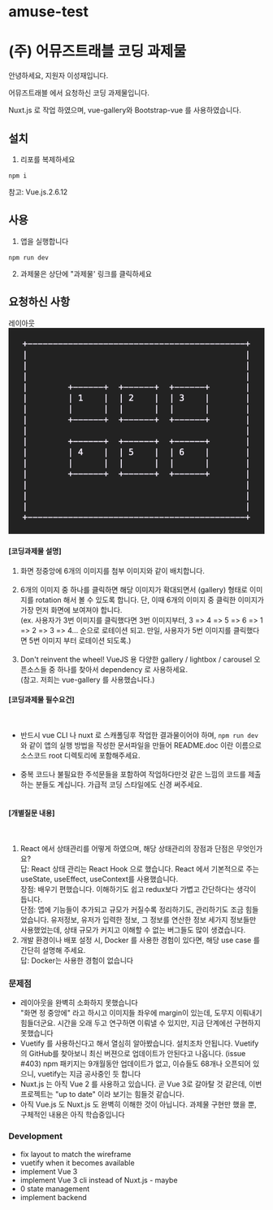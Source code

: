 # amuse-test

# (주) 어뮤즈트래블 코딩 과제물  
안녕하세요, 지원자 이성재입니다.  

어뮤즈트래블 에서 요청하신 코딩 과제물입니다.  

Nuxt.js 로 작업 하였으며, vue-gallery와 Bootstrap-vue 를 사용하였습니다.  

## 설치  
1. 리포를 복제하세요  
```
npm i
```
참고: Vue.js.2.6.12 

## 사용  
1. 앱을 실행합니다  
```
npm run dev
```
2. 과제물은 상단에 "과제물' 링크를 클릭하세요  

## 요청하신 사항  
레이아웃  
![wireframe](./assets/wireframe.png)  

#### [코딩과제물 설명]  

1. 화면 정중앙에 6개의 이미지를 첨부 이미지와 같이 배치합니다.  
​
2. 6개의 이미지 중 하나를 클릭하면 해당 이미지가 확대되면서 (gallery) 형태로 이미지를 rotation 해서 볼 수 있도록 합니다. 단, 이때 6개의 이미지 중 클릭한 이미지가 가장 먼저 화면에 보여져야 합니다.  
​
  (ex. 사용자가 3번 이미지를 클릭했다면 3번 이미지부터,  3 => 4 => 5 => 6 => 1 => 2 => 3 => 4... 순으로 로테이션 되고. 만일, 사용자가 5번 이미지를 클릭했다면 5번 이미지 부터 로테이션 되도록.)  
​
3. Don't reinvent the wheel! VueJS 용 다양한 gallery / lightbox / carousel 오픈소스들 중 하나를 찾아서 dependency 로 사용하세요.  
​
  (참고. 저희는 vue-gallery 를 사용했습니다.)
​
#### [코딩과제물 필수요건]  
​
- 반드시 vue CLI 나 nuxt 로 스캐폴딩후 작업한 결과물이어야 하며, `npm run dev` 와 같이 앱의 실행 방법을 작성한 문서파일을 만들어 README.doc 이란 이름으로 소스코드 root 디렉토리에 포함해주세요.  
​
- 중복 코드나 불필요한 주석문들을 포함하여 작업하다만것 같은 느낌의 코드를 제출하는 분들도 계십니다. 가급적 코딩 스타일에도 신경 써주세요.  
​
#### [개별질문 내용]  
​
1. React 에서 상태관리를 어떻게 하였으며, 해당 상태관리의 장점과 단점은 무엇인가요?  
​답: React 상태 관리는 React Hook 으로 했습니다. React 에서 기본적으로 주는 useState, useEffect, useContext를 사용했습니다.  
장점: 배우기 편했습니다. 이해하기도 쉽고 redux보다 가볍고 간단하다는 생각이 듭니다.  
단점: 앱에 기능들이 추가되고 규모가 커질수록 정리하기도, 관리하기도 조금 힘들었습니다.  유저정보, 유저가 입력한 정보, 그 정보를 연산한 정보 세가지  정보들만 사용했었는데, 상태 규모가 커지고 이해할 수 없는 버그들도 많이 생겼습니다.  
2. 개발 환경이나 배포 설정 시, Docker 를 사용한 경험이 있다면, 해당 use case 를 간단히 설명해 주세요.  
답: Docker는 사용한 경험이 없습니다  

### 문제점  
* 레이아웃을 완벽히 소화하지 못했습니다  
"화면 정 중앙에" 라고 하시고 이미지들 좌우에 margin이 있는데, 도무지 이뤄내기 힘들더군요. 시간을 오래 두고 연구하면 이뤄낼 수 있지만, 지금 단계에선 구현하지 못했습니다  
* Vuetify 를 사용하신다고 해서 열심히 알아봤습니다. 설치조차 안됩니다. 
Vuetify의 GitHub를 찾아보니 최신 버젼으로 업데이트가 안된다고 나옵니다. (issue #403) 
npm 패키지는 9개월동안 업데이트가 없고, 이슈들도 68개나 오픈되어 있으니, vuetify는 지금 공사중인 듯 합니다  
* Nuxt.js 는 아직 Vue 2 를 사용하고 있습니다. 곧 Vue 3로 갈아탈 것 같은데, 이번 프로젝트는 "up to date" 이라 보기는 힘들것 같습니다.  
* 아직 Vue.js 도 Nuxt.js 도 완벽히 이해한 것이 아닙니다. 과제물 구현만 했을 뿐, 구체적인 내용은 아직 학습중입니다  

### Development  
* fix layout to match the wireframe  
* vuetify when it becomes available  
* implement Vue 3  
* implement Vue 3 cli instead of Nuxt.js - maybe  
* 0 state management  
* implement backend  
​